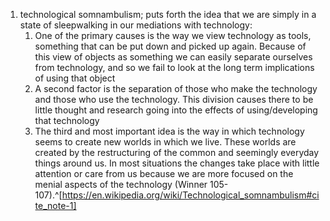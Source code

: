 1. technological somnambulism;  puts forth the idea that we are simply in a state of sleepwalking in our mediations with technology:
	1. One of the primary causes is the way we view technology as tools, something that can be put down and picked up again. Because of this view of objects as something we can easily separate ourselves from technology, and so we fail to look at the long term implications of using that object
	2. A second factor is the separation of those who make the technology and those who use the technology. This division causes there to be little thought and research going into the effects of using/developing that technology
	3. The third and most important idea is the way in which technology seems to create new worlds in which we live. These worlds are created by the restructuring of the common and seemingly everyday things around us. In most situations the changes take place with little attention or care from us because we are more focused on the menial aspects of the technology (Winner 105-107).^[https://en.wikipedia.org/wiki/Technological_somnambulism#cite_note-1]

